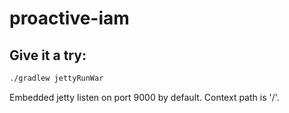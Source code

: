 # proactive-iam

## Give it a try:

```bash
./gradlew jettyRunWar
```

Embedded jetty listen on port 9000 by default. Context path is '/'.

